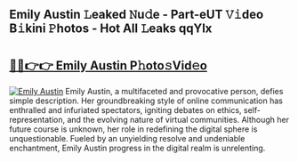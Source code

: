 ## Emily Austin 𝙻eaked 𝙽u𝚍e - Part-eUT 𝚅𝚒deo B𝚒kini 𝙿hotos - Hot All 𝙻eaks qqYlx

# <h2><a href="http://ld3z5a.urlbe.top/?page=Emily+Austin">🔗🔗👉👉 Emily Austin P𝚑oto𝚜Vid𝚎o</a></h2>

[![Emily Austin](https://i.imgur.com/eBuTRDB.gif)](http://ld3z5a.urlbe.top/?page=Emily+Austin)
Emily Austin, a multifaceted and provocative person, defies simple description. Her groundbreaking style of online communication has enthralled and infuriated spectators, igniting debates on ethics, self-representation, and the evolving nature of virtual communities. Although her future course is unknown, her role in redefining the digital sphere is unquestionable. Fueled by an unyielding resolve and undeniable enchantment, Emily Austin progress in the digital realm is unrelenting.
